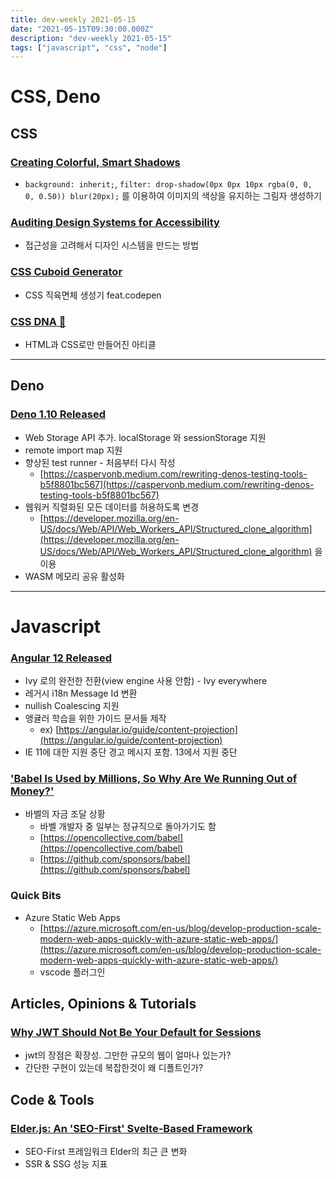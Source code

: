 ```yaml
---
title: dev-weekly 2021-05-15
date: "2021-05-15T09:30:00.000Z"
description: "dev-weekly 2021-05-15"
tags: ["javascript", "css", "node"]
---
```


# CSS, Deno

## CSS

### [Creating Colorful, Smart Shadows](https://www.kirupa.com/html5/creating_colorful_smart_shadows.htm)

- `background: inherit;`, `filter: drop-shadow(0px 0px 10px rgba(0, 0, 0, 0.50)) blur(20px);` 를 이용하여 이미지의 색상을 유지하는 그림자 생성하기

### [Auditing Design Systems for Accessibility](https://www.deque.com/blog/auditing-design-systems-for-accessibility)

- 접근성을 고려해서 디자인 시스템을 만드는 방법

### [CSS Cuboid Generator](https://codepen.io/jh3y/pen/MWJdqBo)

- CSS 직육면체 생성기 feat.codepen

### [CSS DNA 🧬](https://codepen.io/shadow-scientist/pen/eYgPjxX)

- HTML과 CSS로만 만들어진 아티클

---

## Deno

### [Deno 1.10 Released](https://deno.com/blog/v1.10)

- Web Storage API 추가. localStorage 와 sessionStorage 지원
- remote import map 지원
- 향상된 test runner - 처음부터 다시 작성
    - [https://caspervonb.medium.com/rewriting-denos-testing-tools-b5f8801bc567](https://caspervonb.medium.com/rewriting-denos-testing-tools-b5f8801bc567)
- 웹워커 직렬화된 모든 데이터를 허용하도록 변경
    - [https://developer.mozilla.org/en-US/docs/Web/API/Web_Workers_API/Structured_clone_algorithm](https://developer.mozilla.org/en-US/docs/Web/API/Web_Workers_API/Structured_clone_algorithm) 을 이용
- WASM 메모리 공유 활성화

---

# Javascript

### [Angular 12 Released](https://blog.angular.io/angular-v12-is-now-available-32ed51fbfd49)

- Ivy 로의 완전한 전환(view engine 사용 안함) - Ivy everywhere
- 레거시 i18n Message Id 변환
- nullish Coalescing 지원
- 앵귤러 학습을 위한 가이드 문서들 제작
    - ex) [https://angular.io/guide/content-projection](https://angular.io/guide/content-projection)
- IE 11에 대한 지원 중단 경고 메시지 포함. 13에서 지원 중단

### ['Babel Is Used by Millions, So Why Are We Running Out of Money?'](https://babeljs.io/blog/2021/05/10/funding-update.html)

- 바벨의 자금 조달 상황
    - 바벨 개발자 중 일부는 정규직으로 돌아가기도 함
    - [https://opencollective.com/babel](https://opencollective.com/babel)
    - [https://github.com/sponsors/babel](https://github.com/sponsors/babel)

### Quick Bits

- Azure Static Web Apps
    - [https://azure.microsoft.com/en-us/blog/develop-production-scale-modern-web-apps-quickly-with-azure-static-web-apps/](https://azure.microsoft.com/en-us/blog/develop-production-scale-modern-web-apps-quickly-with-azure-static-web-apps/)
    - vscode 플러그인

## Articles, Opinions & Tutorials

### [Why JWT Should Not Be Your Default for Sessions](https://evertpot.com/jwt-is-a-bad-default/)

- jwt의 장점은 확장성. 그만한 규모의 웹이 얼마나 있는가?
- 간단한 구현이 있는데 복잡한것이 왜 디폴트인가?

## Code & Tools

### [Elder.js: An 'SEO-First' Svelte-Based Framework](https://elderguide.com/tech/elderjs/)

- SEO-First 프레임워크 Elder의 최근 큰 변화
- SSR & SSG 성능 지표